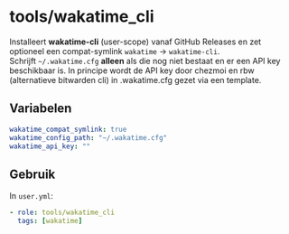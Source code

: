 # tools/wakatime_cli

Installeert **wakatime-cli** (user-scope) vanaf GitHub Releases en zet optioneel een compat-symlink `wakatime` → `wakatime-cli`.  
Schrijft `~/.wakatime.cfg` **alleen** als die nog niet bestaat en er een API key beschikbaar is. 
In principe wordt de API key door chezmoi en rbw (alternatieve bitwarden cli) in .wakatime.cfg gezet via een template.

## Variabelen
```yaml
wakatime_compat_symlink: true
wakatime_config_path: "~/.wakatime.cfg"
wakatime_api_key: ""
```

## Gebruik
In `user.yml`:
```yaml
- role: tools/wakatime_cli
  tags: [wakatime]
```
